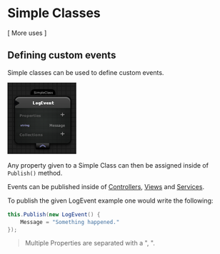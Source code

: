 # Simple Classes

[ More uses ]

## Defining custom events

Simple classes can be used to define custom events.

![Example of Log Event](images/log_event.png)

Any property given to a Simple Class can then be assigned inside of `Publish()` method.

Events can be published inside of [Controllers](controller.md), [Views](nodes/views.md) and [Services](services.md).

To publish the given LogEvent example one would write the following:

```csharp
this.Publish(new LogEvent() {
	Message = "Something happened."
});
```

> Multiple Properties are separated with a ", ".
